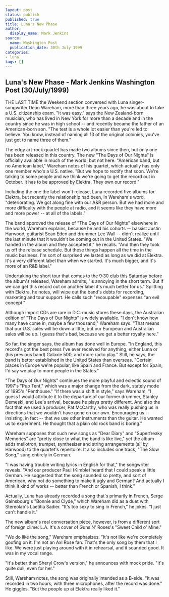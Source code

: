 ```yaml
---
layout: post
status: publish
published: true
title: Luna's New Phase
author:
  display_name: Mark Jenkins
source:
  name: Washington Post
  publication_date: 30th July 1999
categories:
- luna
tags: []
---
```


## Luna's New Phase - Mark Jenkins Washington Post (30/July/1999)

THE LAST TIME the Weekend section conversed with Luna singer- songwriter Dean Wareham, more than three years ago, he was about to take a U.S. citizenship exam. "It was easy," says the New Zealand-born musician, who has lived in New York for more than a decade and in the country since he was in high school -- and recently became the father of an American-born son. "The test is a whole lot easier than you're led to believe. You know, instead of naming all 13 of the original colonies, you've just got to name three of them."

The edgy art-rock quartet has made two albums since then, but only one has been released in this country. The new "The Days of Our Nights" is officially available in much of the world, but not here. "American band, but no American label," Wareham notes of his quartet, which actually has only one member who's a U.S. native. "But we hope to rectify that soon. We're talking to some people and we think we're going to get the record out in October. It has to be approved by Elektra. They own our record."

Including the one the label won't release, Luna recorded five albums for Elektra, but recently the relationship had been, in Wareham's word, "deteriorating. We got along fine with our A&R person. But we had more and more difficulty with the people at radio, and it seems like they have more and more power -- at all of the labels."

The band approved the release of "The Days of Our Nights" elsewhere in the world, Wareham explains, because he and his cohorts -- bassist Justin Harwood, guitarist Sean Eden and drummer Lee Wall -- didn't realize until the last minute that it wouldn't be coming out in the United States. "We handed in the album and they accepted it," he recalls. "And then they took us off the release schedule. But these things happen all the time in the music business. I'm sort of surprised we lasted as long as we did at Elektra. It's a very different label than when we started. It's much bigger, and it's more of an R&B label."

Undertaking the short tour that comes to the 9:30 club this Saturday before the album's released, Wareham admits, "is annoying in the short term. But if we can get this record out on another label it's much better for us." Splitting with Elektra, he notes, will wipe out the band's debts for recording, marketing and tour support. He calls such "recoupable" expenses "an evil concept."

Although import CDs are rare in D.C. music stores these days, the Australian edition of "The Days of Our Nights" is widely available. "I don't know how many have come in, maybe a few thousand," Wareham says. "That means that our U.S. sales will be down a little, but our European and Australian sales will be up. I guess that's bad, because we get a better royalty here."

So far, the singer says, the album has done well in Europe. "In England, this record's got the best press I've ever received for anything, either Luna or (his previous band) Galaxie 500, and more radio play." Still, he says, the band is better established in the United States than overseas. "Certain places in Europe we're popular, like Spain and France. But except for Spain, I'd say we play to more people in the States."

"The Days of Our Nights" continues the more playful and eclectic sound of 1997's "Pup Tent," which was a major change from the dark, stately mode of 1995's "Penthouse." "If there was a shift in style," says Wareham, "I guess I would attribute it to the departure of our former drummer, Stanley Demeski, and Lee's arrival, because he plays pretty different. And also the fact that we used a producer, Pat McCarthy, who was really pushing us in directions that we wouldn't have gone on our own. Encouraging us -- insisting, in fact -- that we use other instruments than the guitar. He wanted us to experiment. He thought that a plain old rock band is boring."

Wareham supposes that such new songs as "Dear Diary" and "Superfreaky Memories" are "pretty close to what the band is like live," yet the album adds mellotron, trumpet, synthesizer and string arrangements (all by Harwood) to the quartet's repertoire. It also includes one track, "The Slow Song," sung entirely in German.

"I was having trouble writing lyrics in English for that," the songwriter reveals. "And our producer Paul (Kimble) heard that I could speak a little German. He suggested that the song sounded so pretty, and sort of American, why not do something to make it ugly and German? And actually I think it kind of works -- better than French or Spanish, I think."

Actually, Luna has already recorded a song that's primarily in French, Serge Gainsbourg's "Bonnie and Clyde," which Wareham did as a duet with Stereolab's Laetitia Sadier. "It's too sexy to sing in French," he jokes. "I just can't handle it."

The new album's real conversation piece, however, is from a different sort of foreign clime: L.A. It's a cover of Guns N' Roses's "Sweet Child o' Mine."

"We do like the song," Wareham emphasizes. "It's not like we're completely goofing on it. I'm not an Axl Rose fan. That's the only song by them that I like. We were just playing around with it in rehearsal, and it sounded good. It was in my vocal range.

"It's better than Sheryl Crow's version," he announces with mock pride. "It's quite dull, even for her."

Still, Wareham notes, the song was originally intended as a B-side. "It was recorded in two hours, with three microphones, after the record was done." He giggles. "But the people up at Elektra really liked it."
